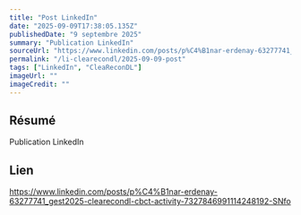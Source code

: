```yaml
---
title: "Post LinkedIn"
date: "2025-09-09T17:38:05.135Z"
publishedDate: "9 septembre 2025"
summary: "Publication LinkedIn"
sourceUrl: "https://www.linkedin.com/posts/p%C4%B1nar-erdenay-63277741_gest2025-clearecondl-cbct-activity-7327846991114248192-SNfo"
permalink: "/li-clearecondl/2025-09-09-post"
tags: ["LinkedIn", "CleaReconDL"]
imageUrl: ""
imageCredit: ""
---
```


## Résumé

Publication LinkedIn

## Lien

https://www.linkedin.com/posts/p%C4%B1nar-erdenay-63277741_gest2025-clearecondl-cbct-activity-7327846991114248192-SNfo
